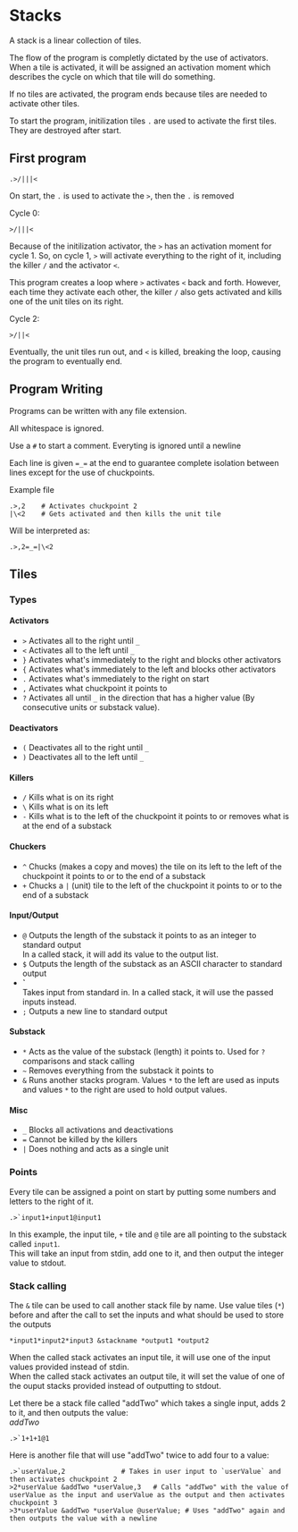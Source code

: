 # Stacks

A stack is a linear collection of tiles.

The flow of the program is completly dictated by the use of activators.
When a tile is activated, it will be assigned an activation moment which
describes the cycle on which that tile will do something.

If no tiles are activated, the program ends because tiles are needed to
activate other tiles.

To start the program, initilization tiles `.` are used to activate the first
tiles. They are destroyed after start. 

## First program

```
.>/|||<
```
On start, the `.` is used to activate the `>`, then the `.` is removed

Cycle 0:
```
>/|||<
```
Because of the initilization activator, the `>` has an activation moment for cycle 1.
So, on cycle 1, `>` will activate everything to the right of it, including the killer `/` and
the activator `<`. 

This program creates a loop where `>` activates `<` back and forth. However, each 
time they activate each other, the killer `/` also gets activated and kills
one of the unit tiles on its right.

Cycle 2:
```
>/||<
```

Eventually, the unit tiles run out, and `<` is killed, breaking the loop,
causing the program to eventually end. 

## Program Writing

Programs can be written with any file extension.  

All whitespace is ignored.  

Use a `#` to start a comment. Everyting is ignored until a newline

Each line is given `=_=` at the end to guarantee complete isolation
between lines except for the use of chuckpoints.

Example file
```
.>,2	# Activates chuckpoint 2
|\<2	# Gets activated and then kills the unit tile
```

Will be interpreted as:
```
.>,2=_=|\<2
```


## Tiles
### Types
#### Activators
* `>`
Activates all to the right until `_`
* `<`
Activates all to the left until `_`
* `}`
Activates what's immediately to the right
and blocks other activators
* `{`
Activates what's immediately to the left
and blocks other activators
* `.`
Activates what's immediately to the right on start
* `,`
Activates what chuckpoint it points to
* `?`
Activates all until `_` in the direction that
has a higher value (By consecutive units or substack value).

#### Deactivators
* `(`
Deactivates all to the right until `_`
* `)`
Deactivates all to the left until `_`

#### Killers
* `/`
Kills what is on its right
* `\`
Kills what is on its left
* `-`
Kills what is to the left of the chuckpoint it points to
or removes what is at the end of a substack

#### Chuckers
* `^`
Chucks (makes a copy and moves) the tile on its left to
the left of the chuckpoint it points to or to the end of
a substack
* `+`
Chucks a `|` (unit) tile to the left of the chuckpoint it points to
or to the end of a substack
#### Input/Output
* `@`
Outputs the length of the substack it points to as an integer to standard output  
In a called stack, it will add its value to the output list.
* `$`
Outputs the length of the substack as an ASCII character to standard output
* **`**  
  Takes input from standard in.
In a called stack, it will use the passed inputs instead.
* `;`
Outputs a new line to standard output

#### Substack
* `*`
Acts as the value of the substack (length) it points to. Used for `?` comparisons and stack calling
* `~`
Removes everything from the substack it points to
* `&`
Runs another stacks program. Values `*` to the left are used as inputs and values `*` to the right
are used to hold output values.

#### Misc
* `_`
Blocks all activations and deactivations
* `=`
Cannot be killed by the killers
* `|`
Does nothing and acts as a single unit

### Points
Every tile can be assigned a point on start by putting some numbers and letters
to the right of it.
```
.>`input1+input1@input1
```
In this example, the input tile, `+` tile and `@` tile are all pointing to the substack called `input1`.  
This will take an input from stdin, add one to it, and then output the integer value to stdout. 

### Stack calling
The `&` tile can be used to call another stack file by name.
Use value tiles (`*`) before and after the call to set the inputs and
what should be used to store the outputs
```
*input1*input2*input3 &stackname *output1 *output2
```
When the called stack activates an input tile, it will use one of the input values provided instead of
stdin.  
When the called stack activates an output tile, it will set the value of one of the ouput stacks provided
instead of outputting to stdout. 

Let there be a stack file called "addTwo" which takes a single input, adds 2 to it, and then outputs the value:  
*addTwo*
```
.>`1+1+1@1
```

Here is another file that will use "addTwo" twice to add four to a value:  
```
.>`userValue,2				# Takes in user input to `userValue` and then activates chuckpoint 2
>2*userValue &addTwo *userValue,3	# Calls "addTwo" with the value of userValue as the input and userValue as the output and then activates chuckpoint 3
>3*userValue &addTwo *userValue @userValue;	# Uses "addTwo" again and then outputs the value with a newline
```
	
